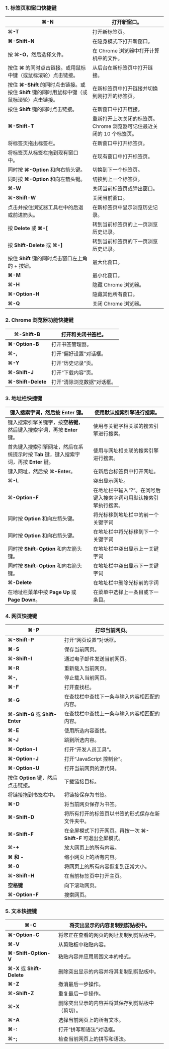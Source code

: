 ### 1. 标签页和窗口快捷键

| **⌘-N**                                                      | 打开新窗口。                                                 |
| ------------------------------------------------------------ | ------------------------------------------------------------ |
| **⌘-T**                                                      | 打开新标签页。                                               |
| **⌘-Shift-N**                                                | 在隐身模式下打开新窗口。                                     |
| 按 **⌘-O**，然后选择文件。                                   | 在 Chrome 浏览器中打开计算机中的文件。                       |
| 按住 **⌘** 的同时点击链接。或用鼠标中键（或鼠标滚轮）点击链接。 | 从后台在新标签页中打开链接。                                 |
| 按住 **⌘-Shift** 的同时点击链接。或按住 **Shift** 键的同时用鼠标中键（或鼠标滚轮）点击链接。 | 在新标签页中打开链接并切换到刚打开的标签页。                 |
| 按住 **Shift** 键的同时点击链接。                            | 在新窗口中打开链接。                                         |
| **⌘-Shift-T**                                                | 重新打开上次关闭的标签页。Chrome 浏览器可记住最近关闭的 10 个标签页。 |
| 将标签页拖出标签栏。                                         | 在新窗口中打开标签页。                                       |
| 将标签页从标签栏拖到现有窗口中。                             | 在现有窗口中打开标签页。                                     |
| 同时按 **⌘-Option** 和向右箭头键。                           | 切换到下一个标签页。                                         |
| 同时按 **⌘-Option** 和向左箭头键。                           | 切换到上一个标签页。                                         |
| **⌘-W**                                                      | 关闭当前标签页或弹出窗口。                                   |
| **⌘-Shift-W**                                                | 关闭当前窗口。                                               |
| 点击并按住浏览器工具栏中的后退或前进箭头。                   | 在新标签页中显示浏览历史记录。                               |
| 按 **Delete** 或 **⌘-[**                                     | 转到当前标签页的上一页浏览历史记录。                         |
| 按 **Shift-Delete** 或 **⌘-]**                               | 转到当前标签页的下一页浏览历史记录。                         |
| 按住 **Shift** 键的同时点击窗口左上角的 + 按钮。             | 最大化窗口。                                                 |
| **⌘-M**                                                      | 最小化窗口。                                                 |
| **⌘-H**                                                      | 隐藏 Chrome 浏览器。                                         |
| **⌘-Option-H**                                               | 隐藏其他所有窗口。                                           |
| **⌘-Q**                                                      | 关闭 Chrome 浏览器。                                         |

### 2. Chrome 浏览器功能快捷键

| **⌘-Shift-B**      | 打开和关闭书签栏。         |
| ------------------ | -------------------------- |
| **⌘-Option-B**     | 打开书签管理器。           |
| **⌘-,**            | 打开“偏好设置”对话框。     |
| **⌘-Y**            | 打开“历史记录”页。         |
| **⌘-Shift-J**      | 打开“下载内容”页。         |
| **⌘-Shift-Delete** | 打开“清除浏览数据”对话框。 |

### 3. 地址栏快捷键

| 键入搜索字词，然后按 **Enter** 键。                          | 使用默认搜索引擎进行搜索。                                   |
| ------------------------------------------------------------ | ------------------------------------------------------------ |
| 键入搜索引擎关键字，按**空格键**，然后键入搜索字词，再按 **Enter** 键。 | 使用与关键字相关联的搜索引擎进行搜索。                       |
| 首先键入搜索引擎网址，然后在系统提示时按 **Tab** 键，键入搜索字词，再按 **Enter** 键。 | 使用与网址相关联的搜索引擎进行搜索。                         |
| 键入网址，然后按 **⌘-Enter**。                               | 在新后台标签页中打开网址。                                   |
| **⌘-L**                                                      | 突出显示网址。                                               |
| **⌘-Option-F**                                               | 在地址栏中输入“?”。在问号后键入搜索字词可用默认搜索引擎执行搜索。 |
| 同时按 **Option** 和向左箭头键。                             | 将光标移到地址栏中的前一个关键字词                           |
| 同时按 **Option** 和向右箭头键。                             | 在地址栏中将光标移到下一个关键字词                           |
| 同时按 **Shift-Option** 和向左箭头键。                       | 在地址栏中突出显示上一关键字词                               |
| 同时按 **Shift-Option** 和向右箭头键。                       | 在地址栏中突出显示下一关键字词                               |
| **⌘-Delete**                                                 | 在地址栏中删除光标前的字词                                   |
| 在地址栏菜单中按 **Page Up** 或 **Page Down**。              | 在菜单中选择上一条目或下一条目。                             |

 

### 4. 网页快捷键

| **⌘-P**                            | 打印当前网页。                                               |
| ---------------------------------- | ------------------------------------------------------------ |
| **⌘-Shift-P**                      | 打开“网页设置”对话框。                                       |
| **⌘-S**                            | 保存当前网页。                                               |
| **⌘-Shift-I**                      | 通过电子邮件发送当前网页。                                   |
| **⌘-R**                            | 重新载入当前网页。                                           |
| **⌘-,**                            | 停止载入当前网页。                                           |
| **⌘-F**                            | 打开查找栏。                                                 |
| **⌘-G**                            | 在查找栏中查找下一条与输入内容相匹配的内容。                 |
| **⌘-Shift-G** 或 **Shift-Enter**   | 在查找栏中查找上一条与输入内容相匹配的内容。                 |
| **⌘-E**                            | 使用所选内容查找。                                           |
| **⌘-J**                            | 跳到所选内容。                                               |
| **⌘-Option-I**                     | 打开“开发人员工具”。                                         |
| **⌘-Option-J**                     | 打开“JavaScript 控制台”。                                    |
| **⌘-Option-U**                     | 打开当前网页的源代码。                                       |
| 按住 **Option** 键，然后点击链接。 | 下载链接目标。                                               |
| 将链接拖到书签栏中。               | 将链接保存为书签。                                           |
| **⌘-D**                            | 将当前网页保存为书签。                                       |
| **⌘-Shift-D**                      | 将所有打开的标签页以书签的形式保存在新文件夹中。             |
| **⌘-Shift-F**                      | 在全屏模式下打开网页。再按一次 **⌘-Shift-F** 可退出全屏模式。 |
| **⌘-+**                            | 放大网页上的所有内容。                                       |
| **⌘ 和 -**                         | 缩小网页上的所有内容。                                       |
| **⌘-0**                            | 将网页上的所有内容恢复到正常大小。                           |
| **⌘-Shift-H**                      | 在当前标签页中打开主页。                                     |
| **空格键**                         | 向下滚动网页。                                               |
| **⌘-Option-F**                     | 搜索网页。                                                   |

 

### 5. 文本快捷键

| **⌘-C**                     | 将突出显示的内容复制到剪贴板中。                 |
| --------------------------- | ------------------------------------------------ |
| **⌘-Option-C**              | 将您正在查看的网页的网址复制到剪贴板中。         |
| **⌘-V**                     | 从剪贴板中粘贴内容。                             |
| **⌘-Shift-Option-V**        | 粘贴内容并应用周围文本的格式。                   |
| **⌘-X** 或 **Shift-Delete** | 删除突出显示的内容并将其复制到剪贴板中。         |
| **⌘-Z**                     | 撤消最后一步操作。                               |
| **⌘-Shift-Z**               | 重复最后一步操作。                               |
| **⌘-X**                     | 删除突出显示的内容并将其保存到剪贴板中（剪切）。 |
| **⌘-A**                     | 选择当前网页上的所有文本。                       |
| **⌘-:**                     | 打开“拼写和语法”对话框。                         |
| **⌘-;**                     | 检查当前网页上的拼写和语法。                     |


